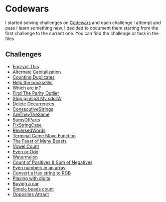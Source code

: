 # Codewars

I started solving challenges on [Codewars](https://codewars.com) and each challenge I attempt and pass I learn
something new. I decided to document them starting from the first challenge to the current one.
You can find the challenge or task in the files

## Challenges

- [Encrypt This](src/EncryptThis.kt)
- [Alternate Capitalization](src/AlternateCapitalization.kt)
- [Counting Duplicates](src/CountingDuplicates.kt)
- [Help the bookseller](src/HelpTheBookSeller.kt)
- [Which are in?](src/WhichAreIn.kt)
- [Find The Parity Outlier](src/FindTheParityOutlier.kt)
- [Stop ginnipS My sdorW](src/StopginnipSMysdorW.kt)
- [Delete Occurrences](src/DeleteOccurrences.kt)
- [ConsecutiveStrings](src/ConsecutiveStrings.kt)
- [AreTheyTheSame](src/AreTheyTheSame.kt)
- [SumsOfParts](src/SumsOfParts.kt)
- [FixStringCase](src/FixStringCase.kt)
- [ReversedWords](src/ReversedWords.kt)
- [Terminal Game Move Function](src/TerminalGameMoveFunction.kt)
- [The Feast of Many Beasts](src/TheFeastOfManyBeasts.kt)
- [Vowel Count](src/VowelCount.kt)
- [Even or Odd](src/EvenOrOdd.kt)
- [Watermelon](src/Watermelon.kt)
- [Count of Positives & Sum of Negatives](src/CountOfPositivesSumOfNegatives.kt)
- [Even numbers in an array](src/EvenNumbersInAnArray.kt)
- [Convert a Hex string to RGB](src/ConvertAHexStringToRGB.kt)
- [Playing with digits](src/PlayingWithDigits.kt)
- [Buying a car](src/BuyingACar.kt)
- [Simple beads count](src/SimpleBeadsCount.kt)
- [Opposites Attract](src/OppositesAttract.kt)

